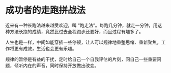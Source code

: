 # 成功者的走跑拼战法

近来有一种长跑法越来越受欢迎，叫 “跑走法”。每跑几分钟，就走一分钟，用这种方法长跑的成绩，竟然比过去全程跑步还要好，而且过程有趣多了。 

人生也是一样，中间如能穿插一些停顿，让人可以规律地重整思绪、重新聚焦，工作将更有成效，生活也会更有乐趣。 

规律的暂停是有益的干扰，定时给自己一个自我评估的片刻，问自己一些重要问题，倾听内在的声音，同时保持开放做出改变。